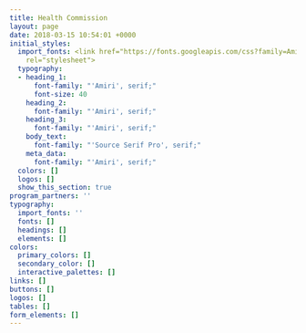 ```yaml
---
title: Health Commission
layout: page
date: 2018-03-15 10:54:01 +0000
initial_styles:
  import_fonts: <link href="https://fonts.googleapis.com/css?family=Amiri|Archivo+Narrow|Cormorant+Garamond|Libre+Baskerville|Libre+Franklin|Nunito|Poppins|Source+Serif+Pro"
    rel="stylesheet">
  typography:
  - heading_1:
      font-family: "'Amiri', serif;"
      font-size: 40
    heading_2:
      font-family: "'Amiri', serif;"
    heading_3:
      font-family: "'Amiri', serif;"
    body_text:
      font-family: "'Source Serif Pro', serif;"
    meta_data:
      font-family: "'Amiri', serif;"
  colors: []
  logos: []
  show_this_section: true
program_partners: ''
typography:
  import_fonts: ''
  fonts: []
  headings: []
  elements: []
colors:
  primary_colors: []
  secondary_color: []
  interactive_palettes: []
links: []
buttons: []
logos: []
tables: []
form_elements: []
---
```

